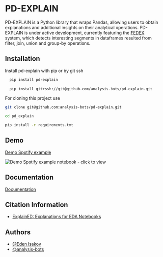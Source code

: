 
# PD-EXPLAIN

PD-EXPLAIN is a Python library that wraps Pandas, allowing users to obtain explanations and additional insights on their analytical operations.
PD-EXPLAIN is under active development, currently featuring the [FEDEX](https://www.vldb.org/pvldb/vol15/p3854-gilad.pdf) system, which detects interesting segments in dataframes resulted from filter, join, union and group-by operations. 





## Installation

Install pd-explain with pip or by git ssh

```bash
  pip install pd-explain
  
  pip install git+ssh://git@github.com/analysis-bots/pd-explain.git
```

For cloning this project use
```bash
git clone git@github.com:analysis-bots/pd-explain.git

cd pd_explain

pip install -r requirements.txt
```

## Demo

[Demo Spotify example](https://github.com/analysis-bots/pd-explain/blob/main/Examples/Notebooks/PD-explain%20DEMO.ipynb)


![Demo Spotify example notebook - click to view](./assets/pdexplain_demo.gif)

## Documentation

[Documentation](https://stirring-medovik-ba9b36.netlify.app/src/pd_explain.html)


## Citation Information


- [ExplainED: Explanations for EDA Notebooks](http://www.vldb.org/pvldb/vol13/p2917-deutch.pdf)

## Authors

- [@Eden Isakov](https://github.com/edenIsakov)
- [@analysis-bots](https://github.com/analysis-bots)

